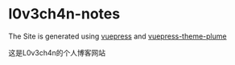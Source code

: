 # l0v3ch4n-notes

The Site is generated using [vuepress](https://vuepress.vuejs.org/)
and [vuepress-theme-plume](https://github.com/pengzhanbo/vuepress-theme-plume)

这是L0v3ch4n的个人博客网站